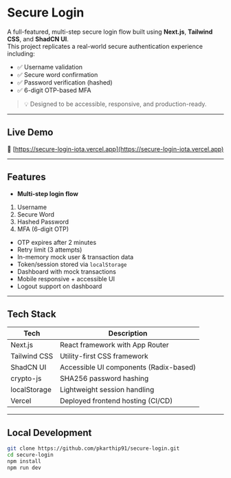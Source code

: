 # Secure Login

A full-featured, multi-step secure login flow built using **Next.js**, **Tailwind CSS**, and **ShadCN UI**.  
This project replicates a real-world secure authentication experience including:

- ✅ Username validation  
- ✅ Secure word confirmation  
- ✅ Password verification (hashed)  
- ✅ 6-digit OTP-based MFA  

> 💡 Designed to be accessible, responsive, and production-ready.

---

## Live Demo

🔗 [https://secure-login-iota.vercel.app](https://secure-login-iota.vercel.app)

---

## Features

-  **Multi-step login flow**
  1. Username
  2. Secure Word
  3. Hashed Password
  4. MFA (6-digit OTP)
- OTP expires after 2 minutes
- Retry limit (3 attempts)
- In-memory mock user & transaction data
- Token/session stored via `localStorage`
- Dashboard with mock transactions
- Mobile responsive + accessible UI
- Logout support on dashboard

---

## Tech Stack

| Tech           | Description                              |
|----------------|------------------------------------------|
| Next.js        | React framework with App Router          |
| Tailwind CSS   | Utility-first CSS framework              |
| ShadCN UI      | Accessible UI components (Radix-based)   |
| crypto-js      | SHA256 password hashing                  |
| localStorage   | Lightweight session handling             |
| Vercel         | Deployed frontend hosting (CI/CD)        |

---

## Local Development

```bash
git clone https://github.com/pkarthip91/secure-login.git
cd secure-login
npm install
npm run dev
